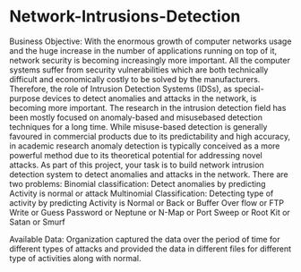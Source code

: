 # Network-Intrusions-Detection

Business Objective:
With the enormous growth of computer networks usage and the huge increase in the number of
applications running on top of it, network security is becoming increasingly more important. All the
computer systems suffer from security vulnerabilities which are both technically difficult and
economically costly to be solved by the manufacturers. Therefore, the role of Intrusion Detection
Systems (IDSs), as special-purpose devices to detect anomalies and attacks in the network, is
becoming more important.
The research in the intrusion detection field has been mostly focused on anomaly-based and misusebased
detection techniques for a long time. While misuse-based detection is generally favoured in
commercial products due to its predictability and high accuracy, in academic research anomaly
detection is typically conceived as a more powerful method due to its theoretical potential for
addressing novel attacks.
As part of this project, your task is to build network intrusion detection system to detect anomalies
and attacks in the network.
There are two problems:
Binomial classification: Detect anomalies by predicting Activity is normal or attack
Multinomial Classification: Detecting type of activity by predicting Activity is Normal or Back or
Buffer Over flow or FTP Write or Guess Password or Neptune or N-Map or Port Sweep or Root Kit or
Satan or Smurf

Available Data:
Organization captured the data over the period of time for different types of attacks and provided
the data in different files for different type of activities along with normal.
